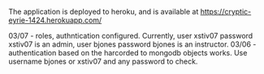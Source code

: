 The application is deployed to heroku, and is available at https://cryptic-eyrie-1424.herokuapp.com/





03/07 - roles, authntication configured.
	Currently, user xstiv07 password xstiv07 is an admin,
		  user bjones password bjones is an instructor.
03/06 - authentication based on the harcorded to mongodb objects works.
	Use username bjones or xstiv07 and any password to check.
